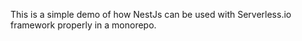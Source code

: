 This is a simple demo of how NestJs can be used with Serverless.io framework properly in a monorepo.

